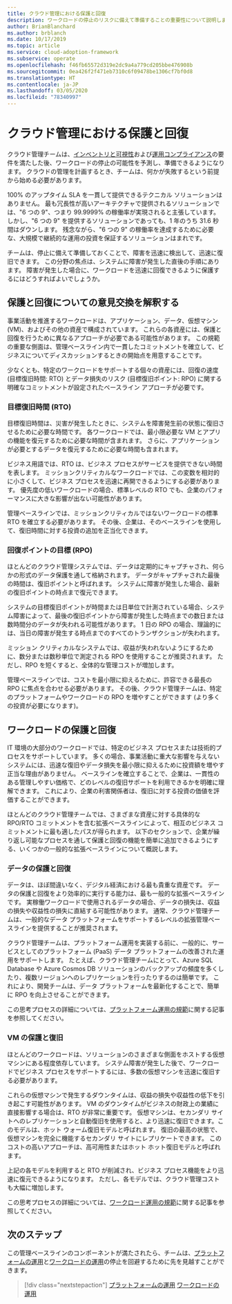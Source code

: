 ```yaml
---
title: クラウド管理における保護と回復
description: ワークロードの停止のリスクに備えて準備することの重要性について説明します。 そのように準備しておくことで、チームは障害を迅速に検出し、復旧までの期間を短縮することができます。
author: BrianBlanchard
ms.author: brblanch
ms.date: 10/17/2019
ms.topic: article
ms.service: cloud-adoption-framework
ms.subservice: operate
ms.openlocfilehash: f46fb65572d319e2dc9a4a779cd205bbe476908b
ms.sourcegitcommit: 0ea426f2f471eb7310c6f09478be1306cf7bf0d8
ms.translationtype: HT
ms.contentlocale: ja-JP
ms.lasthandoff: 03/05/2020
ms.locfileid: "78340997"
---
```

# <a name="protect-and-recover-in-cloud-management"></a>クラウド管理における保護と回復

クラウド管理チームは、[インベントリと可視性](./inventory.md)および[運用コンプライアンス](./operational-compliance.md)の要件を満たした後、ワークロードの停止の可能性を予測し、準備できるようになります。 クラウドの管理を計画するとき、チームは、何かが失敗するという前提から始める必要があります。

100% のアップタイム SLA を一貫して提供できるテクニカル ソリューションはありません。 最も冗長性が高いアーキテクチャで提供されるソリューションでは、"6 つの 9"、つまり 99.9999% の稼働率が実現されると主張しています。 しかし、"6 つの 9" を提供するソリューションであっても、1 年のうち 31.6 秒間はダウンします。 残念ながら、"6 つの 9" の稼働率を達成するために必要な、大規模で継続的な運用の投資を保証するソリューションはまれです。

チームは、停止に備えて準備しておくことで、障害を迅速に検出して、迅速に復旧できます。 この分野の焦点は、システムに障害が発生した直後の手順にあります。 障害が発生した場合に、ワークロードを迅速に回復できるように保護するにはどうすればよいでしょうか。

## <a name="translate-protection-and-recovery-conversations"></a>保護と回復についての意見交換を解釈する

事業活動を推進するワークロードは、アプリケーション、データ、仮想マシン (VM)、およびその他の資産で構成されています。 これらの各資産には、保護と回復を行うために異なるアプローチが必要である可能性があります。 この規範の重要な側面は、管理ベースライン内で一貫したコミットメントを確立して、ビジネスについてディスカッションするときの開始点を用意することです。

少なくとも、特定のワークロードをサポートする個々の資産には、回復の速度 (目標復旧時間: RTO) とデータ損失のリスク (目標復旧ポイント: RPO) に関する明確なコミットメントが設定されたベースライン アプローチが必要です。

### <a name="recovery-time-objectives-rto"></a>目標復旧時間 (RTO)

目標復旧時間は、災害が発生したときに、システムを障害発生前の状態に復旧させるために必要な時間です。 各ワークロードでは、最小限必要な VM とアプリの機能を復元するために必要な時間が含まれます。 さらに、アプリケーションが必要とするデータを復元するために必要な時間も含まれます。

ビジネス用語では、RTO は、ビジネス プロセスがサービスを提供できない時間を表します。 ミッションクリティカルなワークロードでは、この変数を相対的に小さくして、ビジネス プロセスを迅速に再開できるようにする必要があります。 優先度の低いワークロードの場合、標準レベルの RTO でも、企業のパフォーマンスに大きな影響が出ない可能性があります。

管理ベースラインでは、ミッションクリティカルではないワークロードの標準 RTO を確立する必要があります。 その後、企業は、そのベースラインを使用して、復旧時間に対する投資の追加を正当化できます。

### <a name="recovery-point-objectives-rpo"></a>回復ポイントの目標 (RPO)

ほとんどのクラウド管理システムでは、データは定期的にキャプチャされ、何らかの形式のデータ保護を通して格納されます。 データがキャプチャされた最後の時間は、復旧ポイントと呼ばれます。 システムに障害が発生した場合、最新の復旧ポイントの時点まで復元できます。

システムの目標復旧ポイントが時間または日単位で計測されている場合、システム障害によって、最後の復旧ポイントから障害が発生した時点までの数日または数時間分のデータが失われる可能性があります。 1 日の RPO の場合、理論的には、当日の障害が発生する時点までのすべてのトランザクションが失われます。

ミッション クリティカルなシステムでは、収益が失われないようにするために、数分または数秒単位で測定される RPO を使用することが推奨されます。 ただし、RPO を短くすると、全体的な管理コストが増加します。

管理ベースラインでは、コストを最小限に抑えるために、許容できる最長の RPO に焦点を合わせる必要があります。 その後、クラウド管理チームは、特定のプラットフォームやワークロードの RPO を増やすことができます (より多くの投資が必要になります)。

## <a name="protect-and-recover-workloads"></a>ワークロードの保護と回復

IT 環境の大部分のワークロードでは、特定のビジネス プロセスまたは技術的プロセスをサポートしています。 多くの場合、事業活動に重大な影響を与えないシステムには、迅速な復旧やデータ損失を最小限に抑えるために投資額を増やす正当な理由がありません。 ベースラインを確立することで、企業は、一貫性のある管理しやすい価格で、どのレベルの復旧サポートを利用できるかを明確に理解できます。 これにより、企業の利害関係者は、復旧に対する投資の価値を評価することができます。

ほとんどのクラウド管理チームでは、さまざまな資産に対する具体的な RPO/RTO コミットメントを含む拡張ベースラインによって、相互のビジネス コミットメントに最も適したパスが得られます。 以下のセクションで、企業が繰り返し可能なプロセスを通して保護と回復の機能を簡単に追加できるようにする、いくつかの一般的な拡張ベースラインについて概説します。

### <a name="protect-and-recover-data"></a>データの保護と回復

データは、ほぼ間違いなく、デジタル経済における最も貴重な資産です。 データの保護と回復をより効率的に実行する能力は、最も一般的な拡張ベースラインです。 実稼働ワークロードで使用されるデータの場合、データの損失は、収益の損失や収益性の損失に直結する可能性があります。 通常、クラウド管理チームは、一般的なデータ プラットフォームをサポートするレベルの拡張管理ベースラインを提供することが推奨されます。

クラウド管理チームは、プラットフォーム運用を実装する前に、一般的に、サービスとしてのプラットフォーム (PaaS) データ プラットフォームの改善された運用をサポートします。 たとえば、クラウド管理チームにとって、Azure SQL Database や Azure Cosmos DB ソリューションのバックアップの頻度を多くしたり、複数リージョンへのレプリケーションを行ったりするのは簡単です。 これにより、開発チームは、データ プラットフォームを最新化することで、簡単に RPO を向上させることができます。

この思考プロセスの詳細については、[プラットフォーム運用の規範](./platform.md)に関する記事を参照してください。

### <a name="protect-and-recover-vms"></a>VM の保護と復旧

ほとんどのワークロードは、ソリューションのさまざまな側面をホストする仮想マシンにある程度依存しています。 システム障害が発生した後で、ワークロードでビジネス プロセスをサポートするには、多数の仮想マシンを迅速に復旧する必要があります。

これらの仮想マシンで発生するダウンタイムは、収益の損失や収益性の低下を引き起こす可能性があります。 VM のダウンタイムがビジネスの財政上の業績に直接影響する場合は、RTO が非常に重要です。 仮想マシンは、セカンダリ サイトへのレプリケーションと自動復旧を使用すると、より迅速に復旧できます。このモデルは、ホット ウォーム復旧モデルと呼ばれます。 復旧の最高の状態で、仮想マシンを完全に機能するセカンダリ サイトにレプリケートできます。 このコストの高いアプローチは、高可用性またはホット ホット復旧モデルと呼ばれます。

上記の各モデルを利用すると RTO が削減され、ビジネス プロセス機能をより迅速に復元できるようになります。 ただし、各モデルでは、クラウド管理コストも大幅に増加します。

この思考プロセスの詳細については、[ワークロード運用の規範](./workload.md)に関する記事を参照してください。

## <a name="next-steps"></a>次のステップ

この管理ベースラインのコンポーネントが満たされたら、チームは、[プラットフォームの運用](./platform.md)と[ワークロードの運用](./workload.md)の停止を回避するために先を見越すことができます。

> [!div class="nextstepaction"]
> [プラットフォームの運用](./platform.md)
> [ワークロードの運用](./workload.md)
